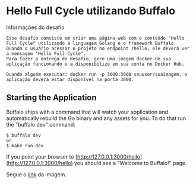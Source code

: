 # Hello Full Cycle utilizando Buffalo

Informações do desafio

	Esse desafio consiste em criar uma página web com o conteúdo "Hello Full Cycle" utilizando a linguagem Golang e o framework Buffalo. 
	Quando o usuário acessar o projeto no endpoint /hello, ele deverá ver a mensagem "Hello Full Cycle". 
	Para fazer a entrega do desafio, gere uma imagem docker de sua aplicação funcionando e a disponibilize em sua conta no Docker Hub. 

	Quando alguém executar: docker run -p 3000:3000 seuuser/suaimagem, a aplicação deverá estar disponível na porta 3000. 

## Starting the Application

Buffalo ships with a command that will watch your application and automatically rebuild the Go binary and any assets for you. To do that run the "buffalo dev" command:

	$ buffalo dev
	or
	$ make run-dev

If you point your browser to [http://127.0.0.1:3000/hello](http://127.0.0.1:3000/hello) you should see a "Welcome to Buffalo!" page.

Segue o [link](https://hub.docker.com/repository/docker/samuelsantos/hello_fullcycle) da imagem.


